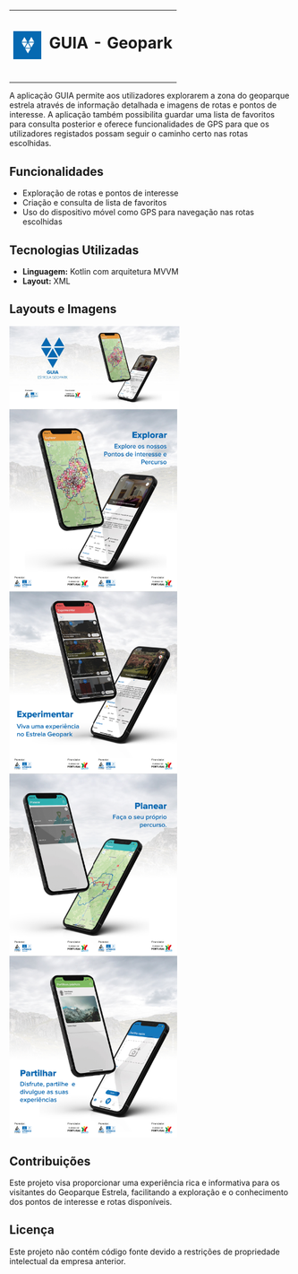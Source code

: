 <table style="border: none;">
  <tr style="border: none;">
    <td style="border: none;">
      <img src="screenshots/guia.png" alt="Logo GUIA" width="50"/>
    </td>
    <td style="border: none; text-align: center;">
      <h1 style="margin-bottom: 50px">GUIA - Geopark</h1>
    </td>
  </tr>
</table>

A aplicação GUIA permite aos utilizadores explorarem a zona do geoparque estrela através de informação detalhada e imagens de rotas e pontos de interesse. A aplicação também possibilita guardar uma lista de favoritos para consulta posterior e oferece funcionalidades de GPS para que os utilizadores registados possam seguir o caminho certo nas rotas escolhidas.

## Funcionalidades

- Exploração de rotas e pontos de interesse
- Criação e consulta de lista de favoritos
- Uso do dispositivo móvel como GPS para navegação nas rotas escolhidas

## Tecnologias Utilizadas

- **Linguagem:** Kotlin com arquitetura MVVM
- **Layout:** XML

## Layouts e Imagens

<div style="display: flex;">
  <img src="screenshots/BannerPlayStore.jpg" alt="Banner Play Store" width="304"/>
</div>

<div style="display: flex;">
  <img src="screenshots/cena 2.jpg" alt="Cena 2" width="150"/>
  <img src="screenshots/cena 3.jpg" alt="Cena 3" width="150"/>
</div>
<div style="display: flex;">
  <img src="screenshots/cena 4.jpg" alt="Cena 4" width="150"/>
  <img src="screenshots/cena 5.jpg" alt="Cena 5" width="150"/>
</div>
<div style="display: flex;">
  <img src="screenshots/cena 6.jpg" alt="Cena 6" width="150"/>
  <img src="screenshots/cena 7.jpg" alt="Cena 7" width="150"/>
</div>
<div style="display: flex;">
  <img src="screenshots/cena 8.jpg" alt="Cena 8" width="150"/>
  <img src="screenshots/cena 9.jpg" alt="Cena 9" width="150"/>
</div>

## Contribuições

Este projeto visa proporcionar uma experiência rica e informativa para os visitantes do Geoparque Estrela, facilitando a exploração e o conhecimento dos pontos de interesse e rotas disponíveis.

## Licença

Este projeto não contém código fonte devido a restrições de propriedade intelectual da empresa anterior.
